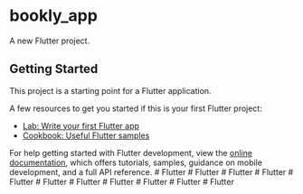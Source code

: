 # bookly_app

A new Flutter project.

## Getting Started

This project is a starting point for a Flutter application.

A few resources to get you started if this is your first Flutter project:

- [Lab: Write your first Flutter app](https://docs.flutter.dev/get-started/codelab)
- [Cookbook: Useful Flutter samples](https://docs.flutter.dev/cookbook)

For help getting started with Flutter development, view the
[online documentation](https://docs.flutter.dev/), which offers tutorials,
samples, guidance on mobile development, and a full API reference.
#   F l u t t e r  
 #   F l u t t e r  
 #   F l u t t e r  
 #   F l u t t e r  
 #   F l u t t e r  
 #   F l u t t e r  
 #   F l u t t e r  
 #   F l u t t e r  
 #   F l u t t e r  
 #   F l u t t e r  
 #   F l u t t e r  
 